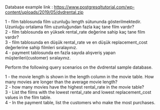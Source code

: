Database example link : https://www.postgresqltutorial.com/wp-content/uploads/2019/05/dvdrental.zip 


1 - film tablosunda film uzunluğu length sütununda gösterilmektedir. Uzunluğu ortalama film uzunluğundan fazla kaç tane film vardır? <br>
2 - film tablosunda en yüksek rental_rate değerine sahip kaç tane film vardır? <br>
3 - film tablosunda en düşük rental_rate ve en düşük replacement_cost değerlerine sahip filmleri sıralayınız. <br>
4 - payment tablosunda en fazla sayıda alışveriş yapan müşterileri(customer) sıralayınız. <br>


Perform the following query scenarios on the dvdrental sample database.

1 - the movie length is shown in the length column in the movie table. How many movies are longer than the average movie length? <br>
2 - how many movies have the highest rental_rate in the movie table? <br>
3 - List the films with the lowest rental_rate and lowest replacement_cost values in the film table. <br>
4 - In the payment table, list the customers who make the most purchases. <br>